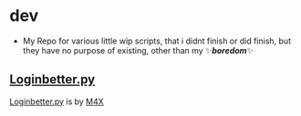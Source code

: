 # dev
* My Repo for various little wip scripts, that i didnt finish or did finish, but they have no purpose of existing, other than my ✨**_boredom_**✨
## [Loginbetter.py](src/python/loginbetter.py)
[Loginbetter.py](src/python/loginbetter.py) is by [M4X](https://github.com/amnesia-m4x)
